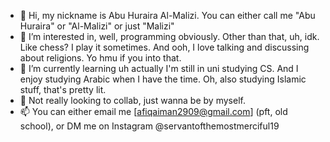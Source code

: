- 👋 Hi, my nickname is Abu Huraira Al-Malizi. You can either call me "Abu Huraira" or "Al-Malizi" or just "Malizi"
- 👀 I’m interested in, well, programming obviously. Other than that, uh, idk. Like chess? I play it sometimes. And ooh, I love talking and discussing about religions. Yo hmu
     if you into that.
- 🌱 I’m currently learning uh actually I'm still in uni studying CS. And I enjoy studying Arabic when I have the time. Oh, also studying Islamic stuff, that's pretty lit.
- 💞️ Not really looking to collab, just wanna be by myself.
- 📫 You can either email me [afiqaiman2909@gmail.com] (pft, old school), or DM me on Instagram @servantofthemostmerciful19

<!---
ServantOfTheMostMerciful/ServantOfTheMostMerciful is a ✨ special ✨ repository because its `DEFINITELYNOTAREADME.md` (this file) appears on your GitHub profile.
You can click the Preview link to take a look at your changes.
--->
